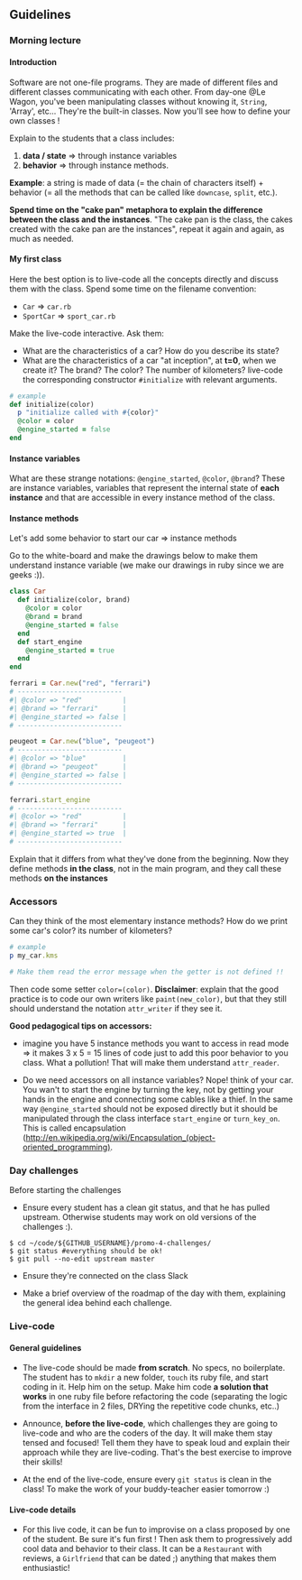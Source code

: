 ## Guidelines

### Morning lecture

#### Introduction

Software are not one-file programs. They are made of different files and different classes communicating with each other. From day-one @Le Wagon, you've been manipulating classes without knowing it, `String`, 'Array', etc... They're the built-in classes. Now you'll see how to define your own classes !


Explain to the students that a class includes:

1. **data / state** => through instance variables
2. **behavior**  => through instance methods. 

**Example**: a string is made of data (= the chain of characters itself) + behavior (= all the methods that can be called like `downcase`, `split`, etc.).

**Spend time on the "cake pan" metaphora to explain the difference between the class and the instances**. "The cake pan is the class, the cakes created with the cake pan are the instances", repeat it again and again, as much as needed.

#### My first class

Here the best option is to live-code all the concepts directly and discuss them with the class. Spend some time on the filename convention:

- `Car` => `car.rb`
- `SportCar` => `sport_car.rb`

Make the live-code interactive. Ask them:

- What are the characteristics of a car? How do you describe its state?
- What are the characteristics of a car "at inception", at **t=0**, when we create it? The brand? The color? The number of kilometers? live-code the corresponding constructor `#initialize` with relevant arguments.


```ruby
# example
def initialize(color)
  p "initialize called with #{color}"
  @color = color
  @engine_started = false
end
```

#### Instance variables

What are these strange notations: `@engine_started`, `@color`, `@brand`? These are instance variables, variables that represent the internal state of **each instance** and that are accessible in every instance method of the class.

#### Instance methods

Let's add some behavior to start our car => instance methods

Go to the white-board and make the drawings below to make them understand instance variable (we make our drawings in ruby since we are geeks :)).

```ruby
class Car
  def initialize(color, brand)
    @color = color
    @brand = brand
    @engine_started = false
  end
  def start_engine
    @engine_started = true
  end
end

ferrari = Car.new("red", "ferrari")
# --------------------------
#| @color => "red"          |
#| @brand => "ferrari"      |
#| @engine_started => false |
# --------------------------

peugeot = Car.new("blue", "peugeot")
# --------------------------
#| @color => "blue"         |
#| @brand => "peugeot"      |
#| @engine_started => false |
# --------------------------

ferrari.start_engine
# --------------------------
#| @color => "red"          |
#| @brand => "ferrari"      |
#| @engine_started => true  |
# --------------------------
```


Explain that it differs from what they've done from the beginning. Now they define methods **in the class**, not in the main program, and they call these methods **on the instances**

### Accessors

Can they think of the most elementary instance methods? How do we print some car's color? its number of kilometers?

```ruby
# example
p my_car.kms

# Make them read the error message when the getter is not defined !!
```
Then code some setter `color=(color)`. **Disclaimer**: explain that the good practice is to code our own writers like `paint(new_color)`, but that they still should understand the notation `attr_writer` if they see it.

**Good pedagogical tips on accessors:**

- imagine you have 5 instance methods you want to access in read mode => it makes 3 x 5 = 15 lines of code just to add this poor behavior to you class. What a pollution! That will make them understand `attr_reader`.

- Do we need accessors on all instance variables? Nope! think of your car. You wan't to start the engine by turning the key, not by getting your hands in the engine and connecting some cables like a thief. In the same way `@engine_started` should not be exposed directly but it should be manipulated through the class interface `start_engine` or `turn_key_on`. This is called encapsulation (http://en.wikipedia.org/wiki/Encapsulation_(object-oriented_programming).

### Day challenges

Before starting the challenges

- Ensure every student has a clean git status, and that he has pulled upstream. Otherwise students may work on old versions of the challenges :).

```
$ cd ~/code/${GITHUB_USERNAME}/promo-4-challenges/
$ git status #everything should be ok!
$ git pull --no-edit upstream master
```

- Ensure they're connected on the class Slack

- Make a brief overview of the roadmap of the day with them, explaining the general idea behind each challenge.

### Live-code

#### General guidelines
- The live-code should be made **from scratch**. No specs, no boilerplate. The student has to `mkdir` a new folder, `touch` its ruby file, and start coding in it. Help him on the setup. Make him code **a solution that works** in one ruby file before refactoring the code (separating the logic from the interface in 2 files, DRYing the repetitive code chunks, etc..)

- Announce, **before the live-code**, which challenges they are going to live-code and who are the coders of the day. It will make them stay tensed and focused! Tell them they have to speak loud and explain their approach while they are live-coding. That's the best exercise to improve their skills!

- At the end of the live-code, ensure every `git status` is clean in the class! To make the work of your buddy-teacher easier tomorrow :)


#### Live-code details
- For this live code, it can be fun to improvise on a class proposed by one of the student. Be sure it's fun first ! Then ask them to progressively add cool data and behavior to their class. It can be a `Restaurant` with reviews, a `Girlfriend` that can be dated ;) anything that makes them enthusiastic!

